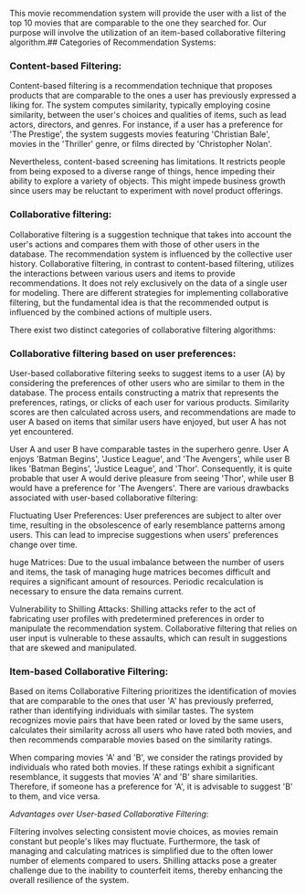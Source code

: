 This movie recommendation system will provide the user with a list of the top 10 movies that are comparable to the one they searched for. Our purpose will involve the utilization of an item-based collaborative filtering algorithm.## Categories of Recommendation Systems:


### Content-based Filtering:

Content-based filtering is a recommendation technique that proposes products that are comparable to the ones a user has previously expressed a liking for. The system computes similarity, typically employing cosine similarity, between the user's choices and qualities of items, such as lead actors, directors, and genres. For instance, if a user has a preference for 'The Prestige', the system suggests movies featuring 'Christian Bale', movies in the 'Thriller' genre, or films directed by 'Christopher Nolan'.

Nevertheless, content-based screening has limitations. It restricts people from being exposed to a diverse range of things, hence impeding their ability to explore a variety of objects. This might impede business growth since users may be reluctant to experiment with novel product offerings.

### Collaborative filtering:

Collaborative filtering is a suggestion technique that takes into account the user's actions and compares them with those of other users in the database. The recommendation system is influenced by the collective user history. Collaborative filtering, in contrast to content-based filtering, utilizes the interactions between various users and items to provide recommendations. It does not rely exclusively on the data of a single user for modeling. There are different strategies for implementing collaborative filtering, but the fundamental idea is that the recommended output is influenced by the combined actions of multiple users.

There exist two distinct categories of collaborative filtering algorithms:

### Collaborative filtering based on user preferences:

User-based collaborative filtering seeks to suggest items to a user (A) by considering the preferences of other users who are similar to them in the database. The process entails constructing a matrix that represents the preferences, ratings, or clicks of each user for various products. Similarity scores are then calculated across users, and recommendations are made to user A based on items that similar users have enjoyed, but user A has not yet encountered.

User A and user B have comparable tastes in the superhero genre. User A enjoys 'Batman Begins', 'Justice League', and 'The Avengers', while user B likes 'Batman Begins', 'Justice League', and 'Thor'. Consequently, it is quite probable that user A would derive pleasure from seeing 'Thor', while user B would have a preference for 'The Avengers'.
There are various drawbacks associated with user-based collaborative filtering:

Fluctuating User Preferences: User preferences are subject to alter over time, resulting in the obsolescence of early resemblance patterns among users. This can lead to imprecise suggestions when users' preferences change over time.

huge Matrices: Due to the usual imbalance between the number of users and items, the task of managing huge matrices becomes difficult and requires a significant amount of resources. Periodic recalculation is necessary to ensure the data remains current.

Vulnerability to Shilling Attacks: Shilling attacks refer to the act of fabricating user profiles with predetermined preferences in order to manipulate the recommendation system. Collaborative filtering that relies on user input is vulnerable to these assaults, which can result in suggestions that are skewed and manipulated.

### Item-based Collaborative Filtering:

Based on items Collaborative Filtering prioritizes the identification of movies that are comparable to the ones that user 'A' has previously preferred, rather than identifying individuals with similar tastes. The system recognizes movie pairs that have been rated or loved by the same users, calculates their similarity across all users who have rated both movies, and then recommends comparable movies based on the similarity ratings.

When comparing movies 'A' and 'B', we consider the ratings provided by individuals who rated both movies. If these ratings exhibit a significant resemblance, it suggests that movies 'A' and 'B' share similarities. Therefore, if someone has a preference for 'A', it is advisable to suggest 'B' to them, and vice versa.

*Advantages over User-based Collaborative Filtering*:

Filtering involves selecting consistent movie choices, as movies remain constant but people's likes may fluctuate. Furthermore, the task of managing and calculating matrices is simplified due to the often lower number of elements compared to users. Shilling attacks pose a greater challenge due to the inability to counterfeit items, thereby enhancing the overall resilience of the system.
